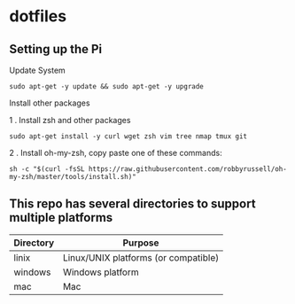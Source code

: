# dotfiles

## Setting up the Pi

Update System

```
sudo apt-get -y update && sudo apt-get -y upgrade
```

Install other packages

1 . Install zsh and other packages
```
sudo apt-get install -y curl wget zsh vim tree nmap tmux git
```

2 . Install oh-my-zsh, copy paste one of these commands:
```
sh -c "$(curl -fsSL https://raw.githubusercontent.com/robbyrussell/oh-my-zsh/master/tools/install.sh)"
```

## This repo has several directories to support multiple platforms

Directory | Purpose
--------- | -------
linix | Linux/UNIX platforms (or compatible)
windows | Windows platform
mac | Mac 